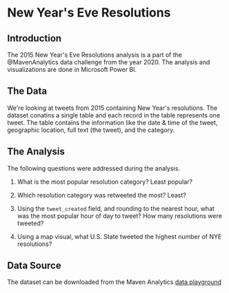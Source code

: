 # New Year's Eve Resolutions

## Introduction

The 2015 New Year's Eve Resolutions analysis is a part of the @MavenAnalytics data challenge from the year 2020. The analysis and visualizations are done in Microsoft Power BI.

## The Data

We're looking at tweets from 2015 containing New Year's resolutions. The dataset conatins a single table and each record in the table represents one tweet. The table contains the information like the date & time of the tweet, geographic location, full text (the tweet), and the category.

## The Analysis

The following questions were addressed during the analysis.

1. What is the most popular resolution category? Least popular?

2. Which resolution category was retweeted the most? Least?

3. Using the `tweet_created` field, and rounding to the nearest hour, what was the most popular hour of day to tweet? How many resolutions were tweeted?

4. Using a map visual, what U.S. State tweeted the highest number of NYE resolutions?

## Data Source

The dataset can be downloaded from the Maven Analytics [data playground](https://www.mavenanalytics.io/data-playground?search=new%20year)
